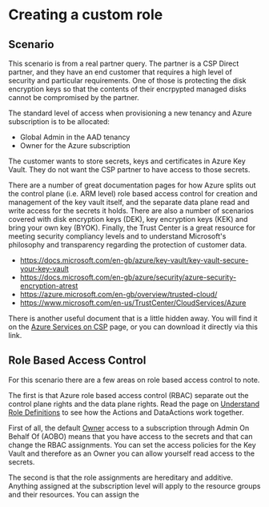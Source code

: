 # Creating a custom role

## Scenario

This scenario is from a real partner query. The partner is a CSP Direct partner, and they have an end customer that requires a high level of security and particular requirements. One of those is protecting the disk encryption keys so that the contents of their encrpypted managed disks cannot be compromised by the partner.

The standard level of access when provisioning a new tenancy and Azure subscription is to be allocated:

* Global Admin in the AAD tenancy
* Owner for the Azure subscription

The customer wants to store secrets, keys and certificates in Azure Key Vault.  They do not want the CSP partner to have access to those secrets. 

There are a number of great documentation pages for how Azure splits out the control plane (i.e. ARM level) role based access control for creation and management of the key vault itself, and the separate data plane read and write access for the secrets it holds. There are also a number of scenarios covered with disk encryption keys (DEK), key encryption keys (KEK) and bring your own key (BYOK). Finally, the Trust Center is a great resource for meeting security compliancy levels and to understand Microsoft's philosophy and transparency regarding the protection of customer data.

* <https://docs.microsoft.com/en-gb/azure/key-vault/key-vault-secure-your-key-vault>
* <https://docs.microsoft.com/en-gb/azure/security/azure-security-encryption-atrest>
* <https://azure.microsoft.com/en-gb/overview/trusted-cloud/>
* <https://www.microsoft.com/en-us/TrustCenter/CloudServices/Azure>

There is another useful document that is a little hidden away.  You will find it on the [Azure Services on CSP](https://docs.microsoft.com/en-us/azure/cloud-solution-provider/overview/azure-csp-available-services#comments) page, or you can download it directly via this link.  

## Role Based Access Control

For this scenario there are a few areas on role based access control to note.

The first is that Azure role based access control (RBAC) separate out the control plane rights and the data plane rights. Read the page on [Understand Role Definitions](https://docs.microsoft.com/en-us/azure/role-based-access-control/role-definitions) to see how the Actions and DataActions work together.  

First of all, the default [Owner](https://docs.microsoft.com/en-us/azure/role-based-access-control/built-in-roles#owner) access to a subscription through Admin On Behalf Of (AOBO) means that you have access to the secrets and that can change the RBAC assignments. You can set the access policies for the Key Vault and therefore as an Owner you can allow yourself read access to the secrets.

The second is that the role assignments are hereditary and additive.  Anything assigned at the subscription level will apply to the resource groups and their resources. You can assign the 

